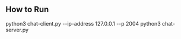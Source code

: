 How to Run
------------
python3 chat-client.py --ip-address 127.0.0.1 --p 2004 
python3 chat-server.py